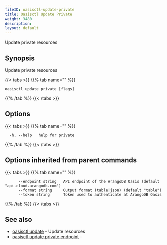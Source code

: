 ```yaml
---
fileID: oasisctl-update-private
title: Oasisctl Update Private
weight: 3480
description: 
layout: default
---
```

Update private resources

## Synopsis

Update private resources

{{< tabs >}}
{{% tab name="" %}}
```
oasisctl update private [flags]
```
{{% /tab %}}
{{< /tabs >}}

## Options

{{< tabs >}}
{{% tab name="" %}}
```
  -h, --help   help for private
```
{{% /tab %}}
{{< /tabs >}}

## Options inherited from parent commands

{{< tabs >}}
{{% tab name="" %}}
```
      --endpoint string   API endpoint of the ArangoDB Oasis (default "api.cloud.arangodb.com")
      --format string     Output format (table|json) (default "table")
      --token string      Token used to authenticate at ArangoDB Oasis
```
{{% /tab %}}
{{< /tabs >}}

## See also

* [oasisctl update]()	 - Update resources
* [oasisctl update private endpoint](oasisctl-update-private-endpoint)	 - 

